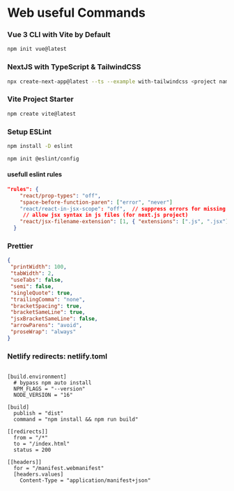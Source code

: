 # Web useful Commands

### Vue 3 CLI with Vite by Default
```bash
npm init vue@latest
```

### NextJS with TypeScript & TailwindCSS
```bash
npx create-next-app@latest --ts --example with-tailwindcss <project name>
```

### Vite Project Starter
```bash
npm create vite@latest
```

### Setup ESLint
```bash
npm install -D eslint
```
```bash
npm init @eslint/config
```
#### usefull eslint rules
```json
"rules": {
    "react/prop-types": "off",
    "space-before-function-paren": ["error", "never"]
    "react/react-in-jsx-scope": "off",  // suppress errors for missing 'import React' in files
     // allow jsx syntax in js files (for next.js project)
    "react/jsx-filename-extension": [1, { "extensions": [".js", ".jsx"] }], //should add ".ts" if typescript project
  }
```

### Prettier
 ```json
 {
  "printWidth": 100,
  "tabWidth": 2,
  "useTabs": false,
  "semi": false,
  "singleQuote": true,
  "trailingComma": "none",
  "bracketSpacing": true,
  "bracketSameLine": true,
  "jsxBracketSameLine": false,
  "arrowParens": "avoid",
  "proseWrap": "always"
}
```

### Netlify redirects: netlify.toml
```shell

[build.environment]
  # bypass npm auto install
  NPM_FLAGS = "--version"
  NODE_VERSION = "16"

[build]
  publish = "dist"
  command = "npm install && npm run build"

[[redirects]]
  from = "/*"
  to = "/index.html"
  status = 200

[[headers]]
  for = "/manifest.webmanifest"
  [headers.values]
    Content-Type = "application/manifest+json"

```
